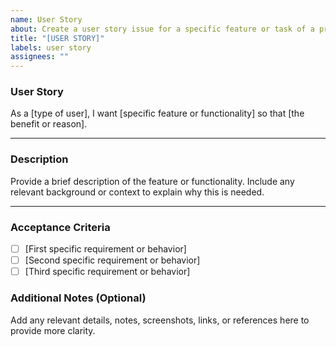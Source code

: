 ```yaml
---
name: User Story
about: Create a user story issue for a specific feature or task of a project
title: "[USER STORY]"
labels: user story
assignees: ""
---
```


### **User Story**

As a [type of user], I want [specific feature or functionality] so that [the benefit or reason].

---

### **Description**

Provide a brief description of the feature or functionality. Include any relevant background or context to explain why this is needed.

---

### **Acceptance Criteria**

- [ ] [First specific requirement or behavior]
- [ ] [Second specific requirement or behavior]
- [ ] [Third specific requirement or behavior]

### **Additional Notes (Optional)**

Add any relevant details, notes, screenshots, links, or references here to provide more clarity.
